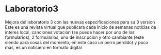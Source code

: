 # Laboratorio3
Mejora del laboratorio 3 con las nuevas especificaciones para su 3 version
Este es una revista virtual que publicara cada inicio de semanas noticias de interes local, canciones votacion (se puede hacer por uno de los formularios), 2 formularios, uno de inscripcion y otro cambiante (este siendo para cosas del momento, en este caso un perro perdido) y poco mas, es un noticiero en formato digital
